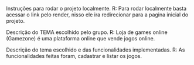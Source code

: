 Instruções para rodar o projeto localmente.
R: Para rodar localmente basta acessar o link pelo render, nisso ele ira redirecionar para a pagina inicial do projeto.

Descrição do TEMA escolhido pelo grupo.
R: Loja de games online (Gamezone) é uma plataforma online que vende jogos online.

Descrição do tema escolhido e das funcionalidades implementadas.
R: As funcionalidades feitas foram, cadastrar e listar os jogos.
